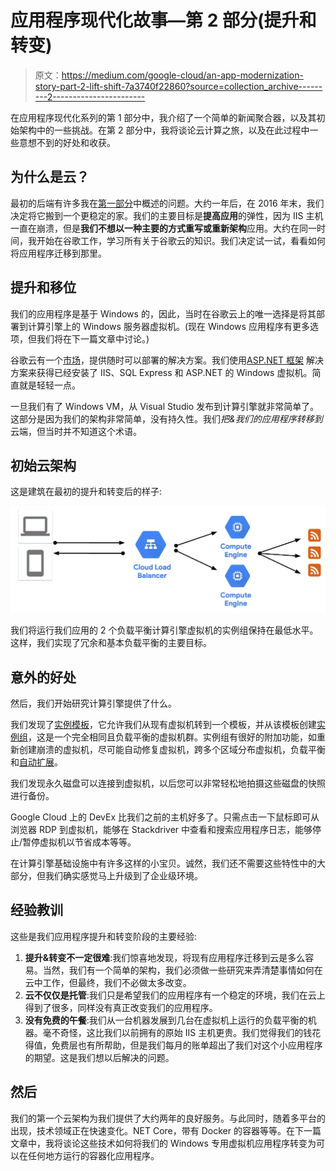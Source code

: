 # 应用程序现代化故事—第 2 部分(提升和转变)

> 原文：<https://medium.com/google-cloud/an-app-modernization-story-part-2-lift-shift-7a3740f22860?source=collection_archive---------2----------------------->

在应用程序现代化系列的第 1 部分中，我介绍了一个简单的新闻聚合器，以及其初始架构中的一些挑战。在第 2 部分中，我将谈论云计算之旅，以及在此过程中一些意想不到的好处和收获。

## 为什么是云？

最初的后端有许多我在[第一部分](/google-cloud/an-app-modernization-story-part-1-prototype-6a11398f6e7e)中概述的问题。大约一年后，在 2016 年末，我们决定将它搬到一个更稳定的家。我们的主要目标是**提高应用**的弹性，因为 IIS 主机一直在崩溃，但是**我们不想以一种主要的方式重写或重新架构**应用。大约在同一时间，我开始在谷歌工作，学习所有关于谷歌云的知识。我们决定试一试，看看如何将应用程序迁移到那里。

## 提升和移位

我们的应用程序是基于 Windows 的，因此，当时在谷歌云上的唯一选择是将其部署到计算引擎上的 Windows 服务器虚拟机。(现在 Windows 应用程序有更多选项，但我们将在下一篇文章中讨论。)

谷歌云有一个[市场](https://cloud.google.com/marketplace)，提供随时可以部署的解决方案。我们使用[ASP.NET 框架](https://console.cloud.google.com/marketplace/details/click-to-deploy-images/aspnet) 解决方案来获得已经安装了 IIS、SQL Express 和 ASP.NET 的 Windows 虚拟机。简直就是轻轻一点。

一旦我们有了 Windows VM，从 Visual Studio 发布到计算引擎就非常简单了。这部分是因为我们的架构非常简单，没有持久性。我们*把&我们的应用程序转移到*云端，但当时并不知道这个术语。

## 初始云架构

这是建筑在最初的提升和转变后的样子:

![](img/85d193dc3b19a55427a657fb23535f0c.png)

我们将运行我们应用的 2 个负载平衡计算引擎虚拟机的实例组保持在最低水平。这样，我们实现了冗余和基本负载平衡的主要目标。

## 意外的好处

然后，我们开始研究计算引擎提供了什么。

我们发现了[实例模板](https://cloud.google.com/compute/docs/instance-templates)，它允许我们从现有虚拟机转到一个模板，并从该模板创建[实例组](https://cloud.google.com/compute/docs/instance-groups/)，这是一个完全相同且负载平衡的虚拟机群。实例组有很好的附加功能，如重新创建崩溃的虚拟机，尽可能自动修复虚拟机，跨多个区域分布虚拟机，负载平衡和[自动扩展](https://cloud.google.com/compute/docs/autoscaler)。

我们发现永久磁盘可以连接到虚拟机，以后您可以非常轻松地拍摄这些磁盘的快照进行备份。

Google Cloud 上的 DevEx 比我们之前的主机好多了。只需点击一下鼠标即可从浏览器 RDP 到虚拟机，能够在 Stackdriver 中查看和搜索应用程序日志，能够停止/暂停虚拟机以节省成本等等。

在计算引擎基础设施中有许多这样的小宝贝。诚然，我们还不需要这些特性中的大部分，但我们确实感觉马上升级到了企业级环境。

## 经验教训

这些是我们应用程序提升和转变阶段的主要经验:

1.  **提升&转变不一定很难**:我们惊喜地发现，将现有应用程序迁移到云是多么容易。当然，我们有一个简单的架构，我们必须做一些研究来弄清楚事情如何在云中工作，但最终，我们不必做太多改变。
2.  **云不仅仅是托管**:我们只是希望我们的应用程序有一个稳定的环境，我们在云上得到了很多，同样没有真正改变我们的应用程序。
3.  **没有免费的午餐**:我们从一台机器发展到几台在虚拟机上运行的负载平衡的机器。毫不奇怪，这比我们以前拥有的原始 IIS 主机更贵。我们觉得我们的钱花得值，免费层也有所帮助，但是我们每月的账单超出了我们对这个小应用程序的期望。这是我们想以后解决的问题。

## 然后

我们的第一个云架构为我们提供了大约两年的良好服务。与此同时，随着多平台的出现，技术领域正在快速变化。NET Core，带有 Docker 的容器等等。在下一篇文章中，我将谈论这些技术如何将我们的 Windows 专用虚拟机应用程序转变为可以在任何地方运行的容器化应用程序。